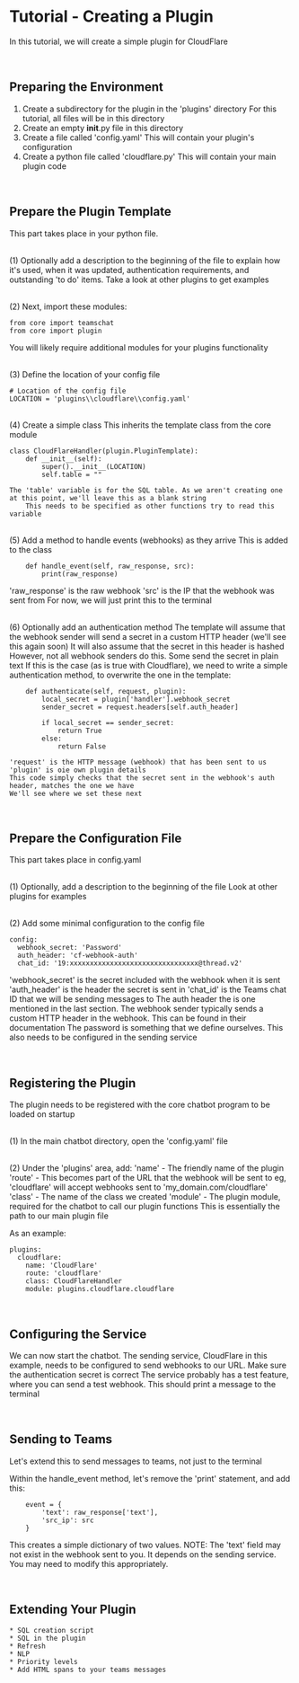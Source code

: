 # Tutorial - Creating a Plugin
In this tutorial, we will create a simple plugin for CloudFlare

&nbsp;<br>
## Preparing the Environment
1. Create a subdirectory for the plugin in the 'plugins' directory
    For this tutorial, all files will be in this directory
3. Create an empty __init__.py file in this directory
4. Create a file called 'config.yaml'
    This will contain your plugin's configuration
6. Create a python file called 'cloudflare.py'
    This will contain your main plugin code

&nbsp;<br>
## Prepare the Plugin Template
This part takes place in your python file.

&nbsp;<br>
(1) Optionally add a description to the beginning of the file to explain how it's used, when it was updated, authentication requirements, and outstanding 'to do' items.
    Take a look at other plugins to get examples

&nbsp;<br>
(2) Next, import these modules:

```
from core import teamschat
from core import plugin
```
You will likely require additional modules for your plugins functionality

&nbsp;<br>
(3) Define the location of your config file

```
# Location of the config file
LOCATION = 'plugins\\cloudflare\\config.yaml'
```

&nbsp;<br>
(4) Create a simple class
    This inherits the template class from the core module
    
```
class CloudFlareHandler(plugin.PluginTemplate):
    def __init__(self):
        super().__init__(LOCATION)
        self.table = ""
```
    The 'table' variable is for the SQL table. As we aren't creating one at this point, we'll leave this as a blank string
        This needs to be specified as other functions try to read this variable


&nbsp;<br>
(5) Add a method to handle events (webhooks) as they arrive
    This is added to the class

```
    def handle_event(self, raw_response, src):
        print(raw_response)    
```
'raw_response' is the raw webhook
'src' is the IP that the webhook was sent from
For now, we will just print this to the terminal


&nbsp;<br>
(6) Optionally add an authentication method
    The template will assume that the webhook sender will send a secret in a custom HTTP header (we'll see this again soon)
    It will also assume that the secret in this header is hashed
    However, not all webhook senders do this. Some send the secret in plain text
    If this is the case (as is true with Cloudflare), we need to write a simple authentication method, to overwrite the one in the template:
    
```
    def authenticate(self, request, plugin):
        local_secret = plugin['handler'].webhook_secret
        sender_secret = request.headers[self.auth_header]

        if local_secret == sender_secret:
            return True
        else:
            return False
```

    'request' is the HTTP message (webhook) that has been sent to us
    'plugin' is oie own plugin details
    This code simply checks that the secret sent in the webhook's auth header, matches the one we have
    We'll see where we set these next


&nbsp;<br>
## Prepare the Configuration File
This part takes place in config.yaml

&nbsp;<br>
(1) Optionally, add a description to the beginning of the file
    Look at other plugins for examples
    

&nbsp;<br>
(2) Add some minimal configuration to the config file

```
config:
  webhook_secret: 'Password'
  auth_header: 'cf-webhook-auth'
  chat_id: '19:xxxxxxxxxxxxxxxxxxxxxxxxxxxxxxxx@thread.v2'
```
'webhook_secret' is the secret included with the webhook when it is sent
'auth_header' is the header the secret is sent in
'chat_id' is the Teams chat ID that we will be sending messages to
The auth header the is one mentioned in the last section. The webhook sender typically sends a custom HTTP header in the webhook. This can be found in their documentation
The password is something that we define ourselves. This also needs to be configured in the sending service


&nbsp;<br>
## Registering the Plugin
The plugin needs to be registered with the core chatbot program to be loaded on startup

&nbsp;<br>
(1) In the main chatbot directory, open the 'config.yaml' file


&nbsp;<br>
(2) Under the 'plugins' area, add:
    'name' - The friendly name of the plugin
    'route' - This becomes part of the URL that the webhook will be sent to
        eg, 'cloudflare' will accept webhooks sent to 'my_domain.com/cloudflare'
    'class' - The name of the class we created
    'module' - The plugin module, required for the chatbot to call our plugin functions
        This is essentially the path to our main plugin file

As an example:
```
plugins:
  cloudflare:
    name: 'CloudFlare'
    route: 'cloudflare'
    class: CloudFlareHandler
    module: plugins.cloudflare.cloudflare
```


&nbsp;<br>
## Configuring the Service
We can now start the chatbot.
The sending service, CloudFlare in this example, needs to be configured to send webhooks to our URL.
    Make sure the authentication secret is correct
The service probably has a test feature, where you can send a test webhook. This should print a message to the terminal


&nbsp;<br>
## Sending to Teams
Let's extend this to send messages to teams, not just to the terminal

Within the handle_event method, let's remove the 'print' statement, and add this:
```
    event = {
        'text': raw_response['text'],
        'src_ip': src
    }
```
This creates a simple dictionary of two values.
NOTE: The 'text' field may not exist in the webhook sent to you. It depends on the sending service. You may need to modify this appropriately.


&nbsp;<br>
## Extending Your Plugin

    * SQL creation script
    * SQL in the plugin
    * Refresh
    * NLP
    * Priority levels
    * Add HTML spans to your teams messages
    
